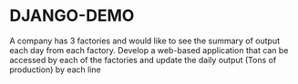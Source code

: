 # DJANGO-DEMO
A company has 3 factories and would like to see the summary of output each day from each factory. Develop a web-based application that can be accessed by each of the factories and update the daily output (Tons of production) by each line

